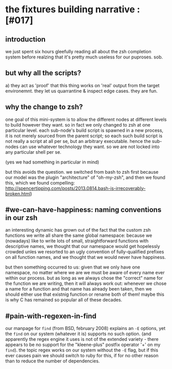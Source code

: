 # the fixtures building narrative :[#017]


## introduction

we just spent six hours gleefully reading all about the zsh completion system
before realzing that it's pretty much useless for our puproses. sob.



## but why all the scripts?

a) they act as 'proof' that this thing works on 'real' output from the target
environemnt. they let us quarrantine & inspect edge cases. they are fun.



## why the change to zsh?

one goal of this mini-system is to allow the different nodes at different
levels to build however they want. so in fact we only changed to zsh at one
particular level. each sub-node's build script is spawned in a new process,
it is not merely sourced from the parent script; so each such build script
is not really a script at all per se, but an arbitrary executable. hence
the sub-nodes can use whatever technology they want. so we are not locked
into any particular shell per se.

(yes we had something in particular in mind)

but this avoids the question. we switched from bash to zsh first because our
model was the plugin "architecture" of "oh-my-zsh", and then we found this,
which we found compelling: http://spencertipping.com/posts/2013.0814.bash-is-irrecoverably-broken.html)



## #we-can-have-happiness: naming conventions in our zsh

an interesting dynamic has grown out of the fact that the custom zsh
functions we write all share the same global namespace: because we (nowadays)
like to write lots of small, straightforward functions with descriptive names,
we thought that our namespace would get hopelessly crowded unles we resorted
to an ugly convention of fully-qualified prefixes on all function names, and
we thought that we would never have happiness.

but then something occurred to us: given that we only have one namespace,
no matter where we are we must be aware of every name ever within our process.
but as long as we always chose the "correct" name for the function we are
writing, then it will always work out: whenever we chose a name for a function
and that name has already been taken, then we should either use that existnig
function or rename both of them! maybe this is why C has remained so popular
all of these decades.



## #pain-with-regexen-in-find

our manpage for `find` (from BSD, february 2008) explains an `-E` options,
yet the `find` on our system (whatever it is) supports no such option.
(and apparently the regex engine it uses is not of the extended variety -
there appears to be no support for the "kleene-plus" postfix operator '+' on
my `find`). the topic regex works on our system without the `-E` flag, but if
this ever causes pain we should switch to ruby for this, if for no other
reason than to reduce the number of dependencies.
